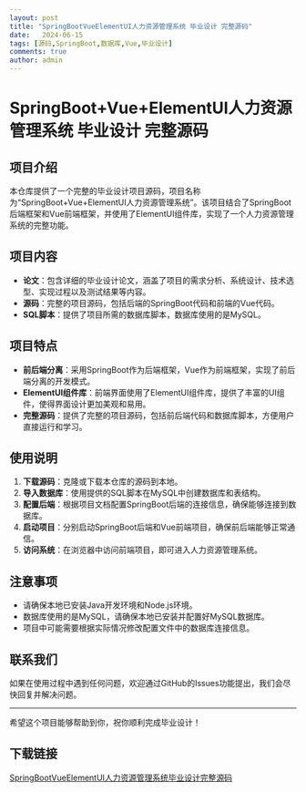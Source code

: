 ```yaml
---
layout: post
title: "SpringBootVueElementUI人力资源管理系统 毕业设计 完整源码"
date:   2024-06-15
tags: [源码,SpringBoot,数据库,Vue,毕业设计]
comments: true
author: admin
---
```

# SpringBoot+Vue+ElementUI人力资源管理系统 毕业设计 完整源码

## 项目介绍

本仓库提供了一个完整的毕业设计项目源码，项目名称为“SpringBoot+Vue+ElementUI人力资源管理系统”。该项目结合了SpringBoot后端框架和Vue前端框架，并使用了ElementUI组件库，实现了一个人力资源管理系统的完整功能。

## 项目内容

- **论文**：包含详细的毕业设计论文，涵盖了项目的需求分析、系统设计、技术选型、实现过程以及测试结果等内容。
- **源码**：完整的项目源码，包括后端的SpringBoot代码和前端的Vue代码。
- **SQL脚本**：提供了项目所需的数据库脚本，数据库使用的是MySQL。

## 项目特点

- **前后端分离**：采用SpringBoot作为后端框架，Vue作为前端框架，实现了前后端分离的开发模式。
- **ElementUI组件库**：前端界面使用了ElementUI组件库，提供了丰富的UI组件，使得界面设计更加美观和易用。
- **完整源码**：提供了完整的项目源码，包括前后端代码和数据库脚本，方便用户直接运行和学习。

## 使用说明

1. **下载源码**：克隆或下载本仓库的源码到本地。
2. **导入数据库**：使用提供的SQL脚本在MySQL中创建数据库和表结构。
3. **配置后端**：根据项目文档配置SpringBoot后端的连接信息，确保能够连接到数据库。
4. **启动项目**：分别启动SpringBoot后端和Vue前端项目，确保前后端能够正常通信。
5. **访问系统**：在浏览器中访问前端项目，即可进入人力资源管理系统。

## 注意事项

- 请确保本地已安装Java开发环境和Node.js环境。
- 数据库使用的是MySQL，请确保本地已安装并配置好MySQL数据库。
- 项目中可能需要根据实际情况修改配置文件中的数据库连接信息。

## 联系我们

如果在使用过程中遇到任何问题，欢迎通过GitHub的Issues功能提出，我们会尽快回复并解决问题。

---

希望这个项目能够帮助到你，祝你顺利完成毕业设计！

## 下载链接

[SpringBootVueElementUI人力资源管理系统毕业设计完整源码](https://pan.quark.cn/s/b526a8cb23e0)